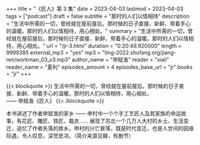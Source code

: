 +++
title = "《匠人》第 3 集"
date = 2023-04-03
lastmod = 2023-04-03
tags = ["podcast"]
draft = false
subtitle = "那时的人们以情相待"
description = "生活中所需的一切，曾经就在屋前屋后。那时候的日子直接、新鲜、带着手心的温暖。那时的人们以情相待，用心相处。"
summary = "生活中所需的一切，曾经就在屋前屋后。那时候的日子直接、新鲜、带着手心的温暖。那时的人们以情相待，用心相处。"
url = "/jr-3.html"
duration = "0:20:49.920000"
length = 9999385
external_mp3 = "yes"
mp3 = "ting-2022.shufang.org/jiang-ren/workman_03_v3.mp3"
author_name = "申赋渔"
reader = "xiali"
reader_name = "夏利"
episodes_amount = 4
episodes_base_url = "jr"
books = "jr"
+++

{{< blockquote >}}
生活中所需的一切，曾经就在屋前屋后。那时候的日子直接、新鲜、带着手心的温暖。那时的人们以情相待，用心相处。  
—— 申赋渔《匠人》
{{< /blockquote >}}

本书讲述了作者申赋渔的家乡 —— 申村中一个个手工艺匠人及其家族的命运故事，有花匠、雕匠、铁匠、裁衣…… 展现了苏北一个几万人大村的乡土、生活变迁，追忆了作者失落的故乡。申村的兴亡衰落，既是时代变迁，也是人世间的因缘际遇，令人叹息，深觉悲凉。（简介来源豆瓣，有删节）
